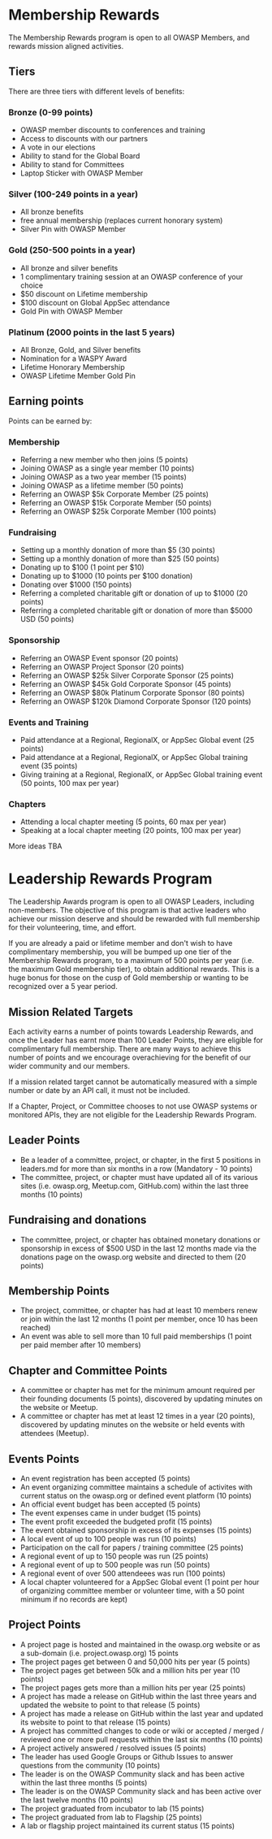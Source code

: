 # Membership Rewards

The Membership Rewards program is open to all OWASP Members, and rewards mission aligned activities. 

## Tiers

There are three tiers with different levels of benefits:

### Bronze (0-99 points)
- OWASP member discounts to conferences and training
- Access to discounts with our partners 
- A vote in our elections
- Ability to stand for the Global Board
- Ability to stand for Committees
- Laptop Sticker with OWASP Member <year>

### Silver (100-249 points in a year)
- All bronze benefits
- free annual membership (replaces current honorary system)
- Silver Pin with OWASP Member <year>

### Gold (250-500 points in a year) 
- All bronze and silver benefits
- 1 complimentary training session at an OWASP conference of your choice
- $50 discount on Lifetime membership
- $100 discount on Global AppSec attendance 
- Gold Pin with OWASP Member <year>

### Platinum (2000 points in the last 5 years)
- All Bronze, Gold, and Silver benefits
- Nomination for a WASPY Award
- Lifetime Honorary Membership
- OWASP Lifetime Member Gold Pin

## Earning points

Points can be earned by:

### Membership

- Referring a new member who then joins (5 points)
- Joining OWASP as a single year member (10 points)
- Joining OWASP as a two year member (15 points)
- Joining OWASP as a lifetime member (50 points)
- Referring an OWASP $5k Corporate Member (25 points)
- Referring an OWASP $15k Corporate Member (50 points)
- Referring an OWASP $25k Corporate Member (100 points)

### Fundraising

- Setting up a monthly donation of more than $5 (30 points)
- Setting up a monthly donation of more than $25 (50 points)
- Donating up to $100 (1 point per $10)
- Donating up to $1000 (10 points per $100 donation)
- Donating over $1000 (150 points)
- Referring a completed charitable gift or donation of up to $1000 (20 points)
- Referring a completed charitable gift or donation of more than $5000 USD (50 points)

### Sponsorship

- Referring an OWASP Event sponsor (20 points)
- Referring an OWASP Project Sponsor (20 points)
- Referring an OWASP $25k Silver Corporate Sponsor (25 points)
- Referring an OWASP $45k Gold Corporate Sponsor (45 points)
- Referring an OWASP $80k Platinum Corporate Sponsor (80 points)
- Referring an OWASP $120k Diamond Corporate Sponsor (120 points)

### Events and Training

- Paid attendance at a Regional, RegionalX, or AppSec Global event (25 points)
- Paid attendance at a Regional, RegionalX, or AppSec Global training event (35 points)
- Giving training at a Regional, RegionalX, or AppSec Global training event (50 points, 100 max per year)

### Chapters

- Attending a local chapter meeting (5 points, 60 max per year)
- Speaking at a local chapter meeting (20 points, 100 max per year)

More ideas TBA

# Leadership Rewards Program

The Leadership Awards program is open to all OWASP Leaders, including non-members. The objective of this program is that active leaders who achieve our mission deserve and should be rewarded with full membership for their volunteering, time, and effort. 

If you are already a paid or lifetime member and don't wish to have complimentary membership, you will be bumped up one tier of the Membership Rewards program, to a maximum of 500 points per year (i.e. the maximum Gold membership tier), to obtain additional rewards. This is a huge bonus for those on the cusp of Gold membership or wanting to be recognized over a 5 year period. 

## Mission Related Targets

Each activity earns a number of points towards  Leadership Rewards, and once the Leader has earnt more than 100 Leader Points, they are eligible for complimentary full membership. There are many ways to achieve this number of points and we encourage overachieving for the benefit of our wider community and our members. 

If a mission related target cannot be automatically measured with a simple number or date by an API call, it must not be included.

If a Chapter, Project, or Committee chooses to not use OWASP systems or monitored APIs, they are not eligible for the Leadership Rewards Program. 

## Leader Points

* Be a leader of a committee, project, or chapter, in the first 5 positions in leaders.md for more than six months in a row (Mandatory - 10 points)
* The committee, project, or chapter must have updated all of its various sites (i.e. owasp.org, Meetup.com, GitHub.com) within the last three months (10 points)

## Fundraising and donations

* The committee, project, or chapter has obtained monetary donations or sponsorship in excess of $500 USD in the last 12 months made via the donations page on the owasp.org website and directed to them (20 points)

## Membership Points

* The project, committee, or chapter has had at least 10 members renew or join within the last 12 months (1 point per member, once 10 has been reached)
* An event was able to sell more than 10 full paid memberships (1 point per paid member after 10 members)

## Chapter and Committee Points

* A committee or chapter has met for the minimum amount required per their founding documents (5 points), discovered by updating minutes on the website or Meetup.
* A committee or chapter has met at least 12 times in a year (20 points), discovered by updating minutes on the website or held events with attendees (Meetup).

## Events Points

* An event registration has been accepted (5 points)
* An event organizing committee maintains a schedule of activites with current status on the owasp.org or defined event platform (10 points)
* An official event budget has been accepted (5 points)
* The event expenses came in under budget (15 points)
* The event profit exceeded the budgeted profit (15 points) 
* The event obtained sponsorship in excess of its expenses (15 points)
* A local event of up to 100 people was run (10 points)
* Participation on the call for papers / training committee (25 points)
* A regional event of up to 150 people was run (25 points)
* A regional event of up to 500 people was run (50 points)
* A regional event of over 500 attendeees was run (100 points) 
* A local chapter volunteered for a AppSec Global event (1 point per hour of organizing committee member or volunteer time, with a 50 point minimum if no records are kept)

## Project Points

* A project page is hosted and maintained in the owasp.org website or as a sub-domain (i.e. project.owasp.org) 15 points
* The project pages get between 0 and 50,000 hits per year (5 points)
* The project pages get between 50k and a million hits per year (10 points)
* The project pages gets more than a million hits per year (25 points)
* A project has made a release on GitHub within the last three years and updated the website to point to that release (5 points)
* A project has made a release on GitHub within the last year and updated its website to point to that release (15 points)
* A project has committed changes to code or wiki or accepted / merged / reviewed one or more pull requests within the last six months (10 points)
* A project actively answered / resolved issues (5 points)
* The leader has used Google Groups or Github Issues to answer questions from the community (10 points)
* The leader is on the OWASP Community slack and has been active within the last three months (5 points)
* The leader is on the OWASP Community slack and has been active over the last twelve months (10 points) 
* The project graduated from incubator to lab (15 points)
* The project graduated from lab to Flagship (25 points)
* A lab or flagship project maintained its current status (15 points)
